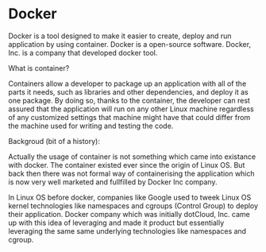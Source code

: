 # Docker

Docker is a tool designed to make it easier to create, deploy and run application by using container. Docker is a open-source software.
Docker, Inc. is a company that developed docker tool.


What is container?

Containers allow a developer to package up an application with all of the parts it needs, such as libraries and other dependencies, and deploy it as one package. By doing so, thanks to the container, the developer can rest assured that the application will run on any other Linux machine regardless of any customized settings that machine might have that could differ from the machine used for writing and testing the code.

Backgroud (bit of a history):

Actually the usage of container is not something which came into existance with docker. The container existed ever since the origin of Linux OS. But back then there was not formal way of containerising the application which is now very well marketed and fullfilled by Docker Inc company.

In Linux OS before docker, companies like Google used to tweek Linux OS kernel technologies like namespaces and cgroups (Control Group) to deploy their application. 
Docker company which was initially dotCloud, Inc. came up with this idea of leveraging and made it product but essentially leveraging the same same underlying technologies like namespaces and cgroup.
